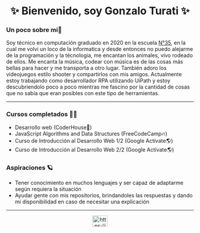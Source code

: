 <h1 align="center"> ✨ Bienvenido, soy Gonzalo Turati ✨ </h1>

### Un poco sobre mi🤠
Soy técnico en computación graduado en 2020 en la escuela <a HREF="http://www.tecnica35.com.ar">N°35</a>, en la cual me volvi un loco de la informatica y desde entonces no puedo alejarme de la programación y la técnologia, me encantan los animales, vivo rodeado de ellos.
Me encanta la música, codear con música es de las cosas más bellas para hacer y me transporta a otro lugar. También adoro los videojuegos estilo shooter y compartirlos con mis amigos.
Actualmente estoy trabajando como desarrollador RPA utilizando UiPath y estoy descubriendolo poco a poco mientras me fascino por la cantidad de cosas que no sabía que eran posibles con este tipo de herramientas.
<hr>

### Cursos completados 🎯💯
- Desarrollo web (CoderHouse🚀)
- JavaScript Algorithms and Data Structures (FreeCodeCamp🔥)
- Curso de Introducción al Desarrollo Web 1/2 (Google Actívate🌎)
- Curso de Introducción al Desarrollo Web 2/2 (Google Actívate🌎)

### Aspiraciones 🪐
- Tener conocimiento en muchos lenguajes y ser capaz de adaptarme según requiera la situación
- Ayudar gente con mis repositorios, brindandoles las respuestas y dando mi disponibilidad en caso de necesitar una explicación

 <hr>

<p align="center">
<a href="https://www.linkedin.com/in/gonzalo-turati-224658219/" target="blank"><img align="center" src="https://raw.githubusercontent.com/rahuldkjain/github-profile-readme-generator/master/src/images/icons/Social/linked-in-alt.svg" alt="https://www.linkedin.com/in/gonzalo-turati-224658219/" height="30" width="40" /></a>
</p>
